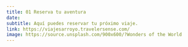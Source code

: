 ```yaml
---
title: 01 Reserva tu aventura
date:
subtitle: Aquí puedes reservar tu próximo viaje.
link: https://viajesarroyo.travelersense.com/
image: https://source.unsplash.com/900x600/?Wonders of the World
---
```

